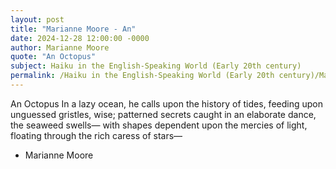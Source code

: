 ```yaml
---
layout: post
title: "Marianne Moore - An"
date: 2024-12-28 12:00:00 -0000
author: Marianne Moore
quote: "An Octopus"
subject: Haiku in the English-Speaking World (Early 20th century)
permalink: /Haiku in the English-Speaking World (Early 20th century)/Marianne Moore/Marianne Moore - An
---
```


An Octopus
   In a lazy ocean,
   he calls upon the history
   of tides, feeding upon
   unguessed gristles, wise;
   patterned secrets caught
   in an elaborate dance,
   the seaweed swells—
   with shapes dependent upon
   the mercies of light,
   floating through
the rich caress of stars—

- Marianne Moore
